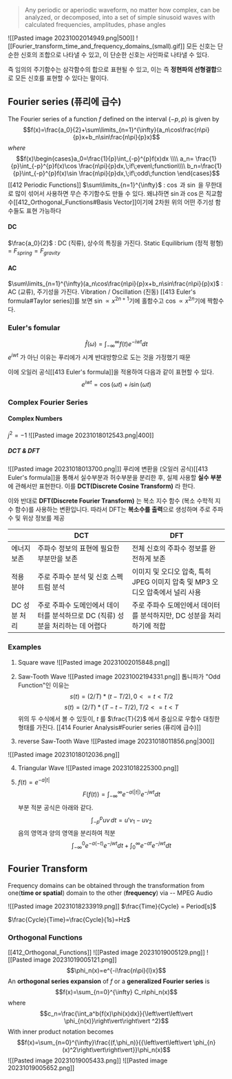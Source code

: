 > Any periodic or aperiodic waveform, no matter how complex, can be analyzed, or decomposed, into a set of simple sinusoid waves with calculated frequencies, amplitudes, phase angles


![[Pasted image 20231002014949.png|500]]
![[Fourier_transform_time_and_frequency_domains_(small).gif]]
모든 신호는 단순한 신호의 조합으로 나타낼 수 있고, 이 단순한 신호는 사인파로 나타낼 수 있다.

즉 임의의 주기함수는 삼각함수의 합으로 표현될 수 있고, 이는 즉 **정현파의 선형결합**으로 모든 신호를 표현할 수 있다는 말이다.

## Fourier series (퓨리에 급수)
The Fourier series of a function $f$ defined on the interval $(-p,p)$ is given by
$$f(x)=\frac{a_0}{2}+\sum\limits_{n=1}^{\infty}(a_n\cos\frac{n\pi}{p}x+b_n\sin\frac{n\pi}{p}x)$$
$where$
$$f(x)\begin{cases}a_0=\frac{1}{p}\int_{-p}^{p}f(x)dx \\\\
a_n= \frac{1}{p}\int_{-p}^{p}f(x)\cos \frac{n\pi}{p}dx,\;if\;even\;function\\\\
b_n=\frac{1}{p}\int_{-p}^{p}f(x)\sin \frac{n\pi}{p}dx,\;if\;odd\;function
\end{cases}$$
[[412 Periodic Functions]]
$\sum\limits_{n=1}^{\infty}$ : $\cos$ 과 $\sin$ 을 무한대로 많이 섞어서 사용하면 무슨 주기함수도 만들 수 있다.
왜냐하면 $\sin$과 $\cos$은 직교함수[[412_Orthogonal_Functions#Basis Vector]]이기에 2차원 위의 어떤 주기성 함수들도 표현 가능하다
#### DC
$\frac{a_0}{2}$ : DC (직류), 상수의 특징을 가진다.
Static Equilibrium (정적 평형) = $F_{spring} =F_{gravity}$ 

#### AC
$\sum\limits_{n=1}^{\infty}(a_n\cos\frac{n\pi}{p}x+b_n\sin\frac{n\pi}{p}x)$ : AC (교류), 주기성을 가진다.
Vibration / Oscillation  (진동)
[[413 Euler's formula#Taylor series]]를 보면 $\sin \propto x^{2n+1}$기에 홀함수고
$\cos \propto x^{2n}$기에 짝함수다.

### Euler's fomular

$$\hat f(\omega)=\int_{-\infty}^{\infty}f(t)e^{-iwt}dt$$
$e^{iwt}$ 가 아닌 이유는 푸리에가 시계 반대방향으로 도는 것을 가정했기 때문

이에 오일러 공식[[413 Euler's formula]]을 적용하여 다음과 같이 표현할 수 있다.
$$e^{iwt}=\cos(\omega t)+i\sin(\omega t)$$

### Complex Fourier Series
#### Complex Numbers
$j^{2}=-1$ 
![[Pasted image 20231018012543.png|400]]

##### DCT & DFT
![[Pasted image 20231018013700.png|]]
푸리에 변환을 (오일러 공식)[[413 Euler's formula]]을 통해서 실수부분과 허수부분을 분리한 후, 실제 사용할 **실수 부분**에 관해서만 표현한다. 이를 **DCT(Discrete Cosine Transform)** 라 한다.

이와 반대로 **DFT(Discrete Fourier Transform)** 는 복소 지수 함수 (복소 수학적 지수 함수)를 사용하는 변환입니다. 따라서 DFT는 **복소수를 출력**으로 생성하며 주로 주파수 및 위상 정보를 제공

|              | DCT                                                                            | DFT                                                                           |
| ------------ | ------------------------------------------------------------------------------ | ----------------------------------------------------------------------------- |
| 에너지 보존  | 주파수 정보의 표현에 필요한 부분만을 보존                                      | 전체 신호의 주파수 정보를 완전하게 보존                                       |
| 적용 분야    | 주로 주파수 분석 및 신호 스펙트럼 분석                                         | 이미지 및 오디오 압축, 특히 JPEG 이미지 압축 및 MP3 오디오 압축에서 널리 사용 |
| DC 성분 처리 | 주로 주파수 도메인에서 데이터를 분석하므로 DC (직류) 성분을 처리하는 데 어렵다 | 주로 주파수 도메인에서 데이터를 분석하지만, DC 성분을 처리하기에 적합                                                                              |


### Examples
1. Square wave
![[Pasted image 20231002015848.png]]

2. Saw-Tooth Wave
![[Pasted image 20231002194331.png]]
톱니파가 "Odd Function"인 이유는 $$s(t) = (2/T) * (t - T/2), 0 <= t < T/2$$$$s(t) = (2/T) * (T - t - T/2), T/2 <= t < T $$
위의 두 수식에서 볼 수 있듯이, $t$ 를 $\frac{T}{2}$ 에서 중심으로 우함수 대칭한 형태를 가진다.
[[414 Fourier Analysis#Fourier series (퓨리에 급수)]]

3. reverse Saw-Tooth Wave
![[Pasted image 20231018011856.png|300]]

![[Pasted image 20231018012036.png]]

4. Triangular Wave
![[Pasted image 20231018225300.png]]

5. $f(t)=e^{-a|t|}$
$$F(f(t))=\int_{-\infty}^{\infty}e^{-a(|t|)}e^{-jwt}dt$$
부분 적분 공식은 아래와 같다.
$$\int_{-p}^{p}{uv}\,dt=u'v_1-uv_2$$
음의 영역과 양의 영역을 분리하여 적분
$$\int_{-\infty}^{0}e^{-a(-t)}e^{-jwt}dt+\int_{0}^{\infty}e^{-at}e^{-jwt}dt$$


   
   
## Fourier Transform
Frequency domains can be obtained through the transformation from one(**time or spatial**) domain to the other (**frequency**) via -- MPEG Audio

![[Pasted image 20231018233919.png]]
$\frac{Time}{Cycle} = Period[s]$

$\frac{Cycle}{Time}=\frac{Cycle}{1s}=Hz$ 
### Orthogonal Functions
[[412_Orthogonal_Functions]]
![[Pasted image 20231019005129.png]]
![[Pasted image 20231019005121.png]]
$$\phi_n(x)=e^{-i\frac{n\pi}{l}x}$$
An **orthogonal series expansion** of $f$ or a **generalized Fourier series** is
$$f(x)=\sum_{n=0}^{\infty} C_n\phi_n(x)$$
where
$$c_n=\frac{\int_a^b{f(x)\phi(x)dx}}{\left\vert\left\vert \phi_{n(x)}\right\vert\right\vert ^2}$$
With inner product notation becomes
$$f(x)=\sum_{n=0}^{\infty}\frac{(f,\phi_n)}{{\left\vert\left\vert \phi_{n}(x)^2\right\vert\right\vert}}\phi_n(x)$$
![[Pasted image 20231019005433.png]]
![[Pasted image 20231019005652.png]]
